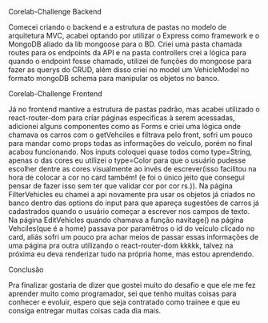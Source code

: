 Corelab-Challenge Backend

Comecei criando o backend e a estrutura de pastas no modelo de arquitetura MVC, acabei optando por utilizar o Express como framework e o MongoDB aliado da lib mongoose para o BD. Criei uma pasta chamada routes para os endpoints da API e na pasta controllers crei a lógica para quando o endpoint fosse chamado, utilizei de funções do mongoose para fazer as querys do CRUD, além disso criei no model um VehicleModel no formato mongoDB schema para manipular os objetos no banco.

Corelab-Challenge Frontend

Já no frontend mantive a estrutura de pastas padrão, mas acabei utilizado o react-router-dom para criar páginas especificas à serem acessadas, adicionei alguns componentes como as Forms e criei uma lógica onde chamava os carros com o getVehciles e filtrava pelo front, sofri um pouco para mandar como props todas as informações do veiculo, porém no final acabou funcionando. Nos inputs coloquei quase todos como type=String, apenas o das cores eu utilizei o type=Color para que o usuário pudesse escolher dentre as cores visualmente ao invés de escrever(isso facilitou na hora de colocar a cor no card também! (e foi o único jeito que consegui pensar de fazer isso sem ter que validar cor por cor rs.)). Na página FilterVehicles eu chamei a api novamente pra usar os objetos já criados no banco dentro das options do input para que apareça sugestões de carros já cadastrados quando o usuário começar a escrever nos campos de texto. Na página EditVehicles quando chamava a função navitage() na página Vehciles(que é a home) passava por paramêtros o id do veículo clicado no card, aliás sofri um pouco pra achar meios de passar essas informações de uma página pra outra utilizando o react-router-dom kkkkk, talvez na próxima eu deva renderizar tudo na própria home, mas estou aprendendo. 

Conclusão

Pra finalizar gostaria de dizer que gostei muito do desafio e que ele me fez aprender muito como programador, sei que tenho muitas coisas para conhecer e evoluir, espero que seja contratado como trainee e que eu consiga entregar muitas coisas cada dia mais.